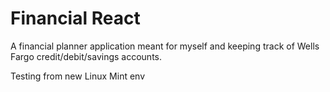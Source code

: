 # Financial React

A financial planner application meant for myself and keeping track of Wells Fargo credit/debit/savings accounts.


Testing from new Linux Mint env